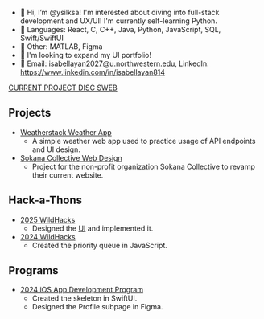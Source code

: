 - 🐇 Hi, I’m @ysilksa! I'm interested about diving into full-stack development and UX/UI! I'm currently self-learning Python. 
- 🎀 Languages: React, C, C++, Java, Python, JavaScript, SQL, Swift/SwiftUI
- 🫧 Other: MATLAB, Figma
- 💞️ I'm looking to expand my UI portfolio!
- 💌 Email: isabellayan2027@u.northwestern.edu, LinkedIn: https://www.linkedin.com/in/isabellayan814


[CURRENT PROJECT DISC SWEB](https://github.com/disc-sweb/frontend)


## Projects
- [Weatherstack Weather App](https://github.com/ysilksa/simple-weather-app)
  - A simple weather web app used to practice usage of API endpoints and UI design.
- [Sokana Collective Web Design](https://github.com/disc-sweb/frontend)
  - Project for the non-profit organization Sokana Collective to revamp their current website. 

## Hack-a-Thons
- [2025 WildHacks](https://github.com/ysilksa/jellyqueue)
  - Designed the [UI](https://www.figma.com/design/O6yLcSrKdppXSJapw4Mbsi/wildhacks2025?node-id=0-1&t=Ik69JcKeCHjTrBvz-1) and implemented it.
- [2024 WildHacks](https://github.com/ysilksa/scheduler)
  - Created the priority queue in JavaScript. 

## Programs
- [2024 iOS App Development Program](https://github.com/ysilksa/girlcode)
  - Created the skeleton in SwiftUI.
  - Designed the Profile subpage in Figma. 

<!---
ysilksa/ysilksa is a ✨ special ✨ repository because its `README.md` (this file) appears on your GitHub profile.
You can click the Preview link to take a look at your changes.
--->
